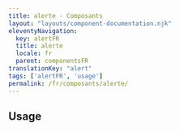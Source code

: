 ```yaml
---
title: alerte - Composants
layout: "layouts/component-documentation.njk"
eleventyNavigation:
  key: alertFR
  title: alerte
  locale: fr
  parent: componentsFR
translationKey: "alert"
tags: ['alertFR', 'usage']
permalink: /fr/composants/alerte/
---
```


## Usage